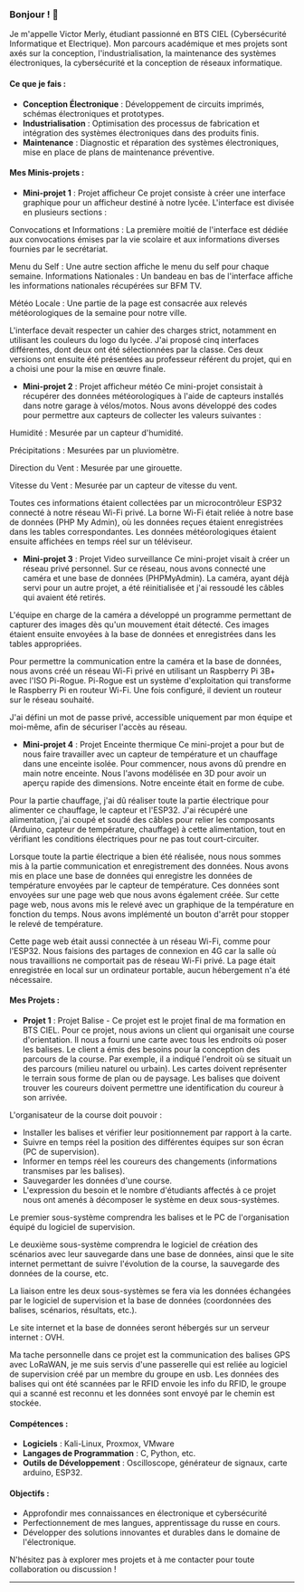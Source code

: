 ### Bonjour ! 👋

Je m'appelle Victor Merly, étudiant passionné en BTS CIEL (Cybersécurité Informatique et Electrique). Mon parcours académique et mes projets sont axés sur la conception, l'industrialisation, la maintenance des systèmes électroniques, la cybersécurité et la conception de réseaux informatique.

#### Ce que je fais :
- **Conception Électronique** : Développement de circuits imprimés, schémas électroniques et prototypes.
- **Industrialisation** : Optimisation des processus de fabrication et intégration des systèmes électroniques dans des produits finis.
- **Maintenance** : Diagnostic et réparation des systèmes électroniques, mise en place de plans de maintenance préventive.

#### Mes Minis-projets :

- **Mini-projet 1** : Projet afficheur
Ce projet consiste à créer une interface graphique pour un afficheur destiné à notre lycée. L'interface est divisée en plusieurs sections :

Convocations et Informations : La première moitié de l'interface est dédiée aux convocations émises par la vie scolaire et aux informations diverses fournies par le secrétariat.

Menu du Self : Une autre section affiche le menu du self pour chaque semaine.
Informations Nationales : Un bandeau en bas de l'interface affiche les informations nationales récupérées sur BFM TV.

Météo Locale : Une partie de la page est consacrée aux relevés météorologiques de la semaine pour notre ville.

L'interface devait respecter un cahier des charges strict, notamment en utilisant les couleurs du logo du lycée. J'ai proposé cinq interfaces différentes, dont deux ont été sélectionnées par la classe. Ces deux versions ont ensuite été présentées au professeur référent du projet, qui en a choisi une pour la mise en œuvre finale.

- **Mini-projet 2** : Projet afficheur météo
Ce mini-projet consistait à récupérer des données météorologiques à l'aide de capteurs installés dans notre garage à vélos/motos. Nous avons développé des codes pour permettre aux capteurs de collecter les valeurs suivantes :

Humidité : Mesurée par un capteur d'humidité.

Précipitations : Mesurées par un pluviomètre.

Direction du Vent : Mesurée par une girouette.

Vitesse du Vent : Mesurée par un capteur de vitesse du vent.

Toutes ces informations étaient collectées par un microcontrôleur ESP32 connecté à notre réseau Wi-Fi privé. La borne Wi-Fi était reliée à notre base de données (PHP My Admin), où les données reçues étaient enregistrées dans les tables correspondantes. Les données météorologiques étaient ensuite affichées en temps réel sur un téléviseur.

- **Mini-projet 3** : Projet Video surveillance
Ce mini-projet visait à créer un réseau privé personnel. Sur ce réseau, nous avons connecté une caméra et une base de données (PHPMyAdmin). La caméra, ayant déjà servi pour un autre projet, a été réinitialisée et j'ai ressoudé les câbles qui avaient été retirés.

L'équipe en charge de la caméra a développé un programme permettant de capturer des images dès qu'un mouvement était détecté. Ces images étaient ensuite envoyées à la base de données et enregistrées dans les tables appropriées.

Pour permettre la communication entre la caméra et la base de données, nous avons créé un réseau Wi-Fi privé en utilisant un Raspberry Pi 3B+ avec l'ISO Pi-Rogue. Pi-Rogue est un système d'exploitation qui transforme le Raspberry Pi en routeur Wi-Fi. Une fois configuré, il devient un routeur sur le réseau souhaité.

J'ai défini un mot de passe privé, accessible uniquement par mon équipe et moi-même, afin de sécuriser l'accès au réseau. 

- **Mini-projet 4** : Projet Enceinte thermique 
Ce mini-projet a pour but de nous faire travailler avec un capteur de température et un chauffage dans une enceinte isolée. Pour commencer, nous avons dû prendre en main notre enceinte. Nous l'avons modélisée en 3D pour avoir un aperçu rapide des dimensions. Notre enceinte était en forme de cube.

Pour la partie chauffage, j'ai dû réaliser toute la partie électrique pour alimenter ce chauffage, le capteur et l'ESP32. J'ai récupéré une alimentation, j'ai coupé et soudé des câbles pour relier les composants (Arduino, capteur de température, chauffage) à cette alimentation, tout en vérifiant les conditions électriques pour ne pas tout court-circuiter.

Lorsque toute la partie électrique a bien été réalisée, nous nous sommes mis à la partie communication et enregistrement des données. Nous avons mis en place une base de données qui enregistre les données de température envoyées par le capteur de température. Ces données sont envoyées sur une page web que nous avons également créée. Sur cette page web, nous avons mis le relevé avec un graphique de la température en fonction du temps. Nous avons implémenté un bouton d'arrêt pour stopper le relevé de température.

Cette page web était aussi connectée à un réseau Wi-Fi, comme pour l'ESP32. Nous faisions des partages de connexion en 4G car la salle où nous travaillions ne comportait pas de réseau Wi-Fi privé. La page était enregistrée en local sur un ordinateur portable, aucun hébergement n'a été nécessaire.


#### Mes Projets : 
- **Projet 1** : Projet Balise -
Ce projet est le projet final de ma formation en BTS CIEL. Pour ce projet, nous avions un client qui organisait une course d'orientation. Il nous a fourni une carte avec tous les endroits où poser les balises. Le client a émis des besoins pour la conception des parcours de la course. Par exemple, il a indiqué l'endroit où se situait un des parcours (milieu naturel ou urbain). Les cartes doivent représenter le terrain sous forme de plan ou de paysage. Les balises que doivent trouver les coureurs doivent permettre une identification du coureur à son arrivée.

L'organisateur de la course doit pouvoir :

- Installer les balises et vérifier leur positionnement par rapport à la carte.
- Suivre en temps réel la position des différentes équipes sur son écran (PC de supervision).
- Informer en temps réel les coureurs des changements (informations transmises par les balises).
- Sauvegarder les données d'une course.
- L'expression du besoin et le nombre d'étudiants affectés à ce projet nous ont amenés à décomposer le système en deux sous-systèmes.

Le premier sous-système comprendra les balises et le PC de l'organisation équipé du logiciel de supervision.

Le deuxième sous-système comprendra le logiciel de création des scénarios avec leur sauvegarde dans une base de données, ainsi que le site internet permettant de suivre l'évolution de la course, la sauvegarde des données de la course, etc.

La liaison entre les deux sous-systèmes se fera via les données échangées par le logiciel de supervision et la base de données (coordonnées des balises, scénarios, résultats, etc.).

Le site internet et la base de données seront hébergés sur un serveur internet : OVH.

Ma tache personnelle dans ce projet est la communication des balises GPS avec LoRaWAN, je me suis servis d'une passerelle qui est reliée au logiciel de supervision créé par un membre du groupe en usb. Les données des balises qui ont été scannées par le RFID envoie les info du RFID, le groupe qui a scanné est reconnu et les données sont envoyé par le chemin est stockée.


#### Compétences :
- **Logiciels** : Kali-Linux, Proxmox, VMware
- **Langages de Programmation** : C, Python, etc.
- **Outils de Développement** : Oscilloscope, générateur de signaux, carte arduino, ESP32.

#### Objectifs :
- Approfondir mes connaissances en électronique et cybersécurité
- Perfectionnement de mes langues, apprentissage du russe en cours.
- Développer des solutions innovantes et durables dans le domaine de l'électronique.

N'hésitez pas à explorer mes projets et à me contacter pour toute collaboration ou discussion !

---
